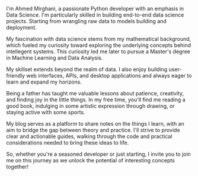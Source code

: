 ---
---

I'm Ahmed Mirghani, a passionate Python developer with an emphasis in Data Science. I'm particularly skilled in building end-to-end data science projects. Starting from wrangling raw data to models building and deployment.

My fascination with data science stems from my mathematical background, which fueled my curiosity toward exploring the underlying concepts behind intellegent systems. This curiosity led me later to pursue a Master's degree in Machine Learning and Data Analysis.

My skillset extends beyond the realm of data. I also enjoy building user-friendly web interfaces, APIs, and desktop applications and always eager to learn and expand my horizons.

Being a father has taught me valuable lessons about patience, creativity, and finding joy in the little things. In my free time, you'll find me reading a good book, indulging in some artistic expression through drawing, or staying active with some sports.

My blog serves as a platform to share notes on the things I learn, with an aim to bridge the gap between theory and practice. I'll strive to provide clear and actionable guides, walking through the code and practical considerations needed to bring these ideas to life.

So, whether you're a seasoned developer or just starting, I invite you to join me on this journey as we unlock the potential of interesting concepts together!
